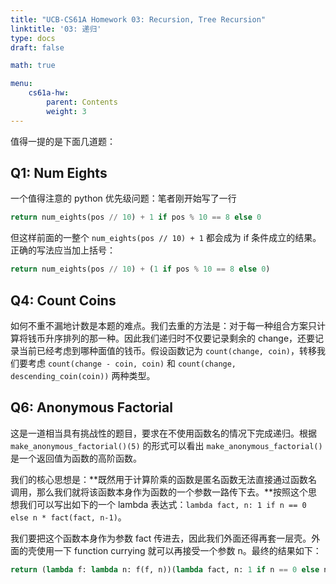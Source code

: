 ```yaml
---
title: "UCB-CS61A Homework 03: Recursion, Tree Recursion"
linktitle: '03: 递归'
type: docs
draft: false

math: true

menu:
    cs61a-hw:
        parent: Contents
        weight: 3
---
```


值得一提的是下面几道题：

## Q1: Num Eights

一个值得注意的 python 优先级问题：笔者刚开始写了一行

```python
return num_eights(pos // 10) + 1 if pos % 10 == 8 else 0
```

但这样前面的一整个 `num_eights(pos // 10) + 1` 都会成为 if 条件成立的结果。正确的写法应当加上括号：

```python
return num_eights(pos // 10) + (1 if pos % 10 == 8 else 0)
```

## Q4: Count Coins

如何不重不漏地计数是本题的难点。我们去重的方法是：对于每一种组合方案只计算将钱币升序排列的那一种。因此我们递归时不仅要记录剩余的 change，还要记录当前已经考虑到哪种面值的钱币。假设函数记为 `count(change, coin)`，转移我们要考虑 `count(change - coin, coin)` 和 `count(change, descending_coin(coin))` 两种类型。

## Q6: Anonymous Factorial

这是一道相当具有挑战性的题目，要求在不使用函数名的情况下完成递归。根据 `make_anonymous_factorial()(5)` 的形式可以看出 `make_anonymous_factorial()` 是一个返回值为函数的高阶函数。

我们的核心思想是：**既然用于计算阶乘的函数是匿名函数无法直接通过函数名调用，那么我们就将该函数本身作为函数的一个参数一路传下去。**按照这个思想我们可以写出如下的一个 lambda 表达式：`lambda fact, n: 1 if n == 0 else n * fact(fact, n-1)`。

我们要把这个函数本身作为参数 fact 传进去，因此我们外面还得再套一层壳。外面的壳使用一下 function currying 就可以再接受一个参数 n。最终的结果如下：

```python
return (lambda f: lambda n: f(f, n))(lambda fact, n: 1 if n == 0 else n * fact(fact, n-1))
```

